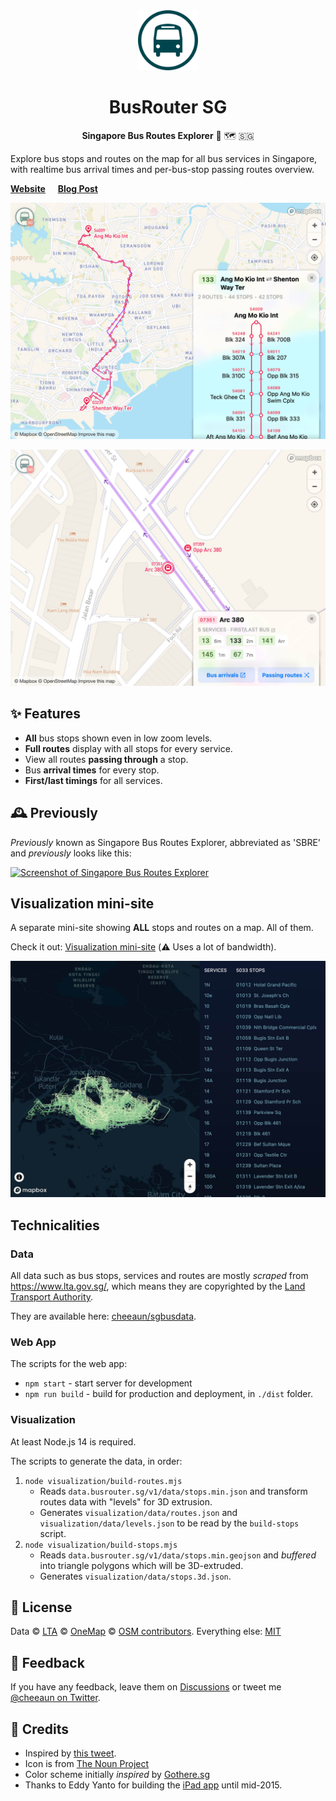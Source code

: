<div align="center">
  <img src="icons/icon.svg" width="96" alt="">

  # BusRouter SG

**Singapore Bus Routes Explorer** 🚌 🗺 🇸🇬
</div>

Explore bus stops and routes on the map for all bus services in Singapore, with realtime bus arrival times and per-bus-stop passing routes overview.

[**Website**](https://busrouter.sg/) &nbsp;&nbsp;&nbsp; [**Blog Post**](https://cheeaun.com/blog/2019/02/building-busrouter-sg/)

[![Screenshot of BusRouter SG](screenshots/screenshot-4.jpg)](https://busrouter.sg/)

[![Screenshot of BusRouter SG](screenshots/screenshot-5.jpg)](https://busrouter.sg/)

## ✨ Features

- **All** bus stops shown even in low zoom levels.
- **Full routes** display with all stops for every service.
- View all routes **passing through** a stop.
- Bus **arrival times** for every stop.
- **First/last timings** for all services.

## 🕰 Previously

_Previously_ known as Singapore Bus Routes Explorer, abbreviated as 'SBRE' and _previously_ looks like this:

[![Screenshot of Singapore Bus Routes Explorer](screenshots/screenshot-1.png)](https://busrouter.sg/)

## Visualization mini-site

A separate mini-site showing **ALL** stops and routes on a map. All of them.

Check it out: [Visualization mini-site](https://busrouter.sg/visualization/) (⚠️ Uses a lot of bandwidth).

![](screenshots/visualization/screenshot-1.jpg)

## Technicalities

### Data

All data such as bus stops, services and routes are mostly _scraped_ from <https://www.lta.gov.sg/>, which means they are copyrighted by the [Land Transport Authority](https://www.lta.gov.sg/content/ltagov/en/terms-of-use.html).

They are available here: [cheeaun/sgbusdata](https://github.com/cheeaun/sgbusdata).

### Web App

The scripts for the web app:

- `npm start` - start server for development
- `npm run build` - build for production and deployment, in `./dist` folder.

### Visualization

At least Node.js 14 is required.

The scripts to generate the data, in order:

1. `node visualization/build-routes.mjs`
   - Reads `data.busrouter.sg/v1/data/stops.min.json` and transform routes data with "levels" for 3D extrusion.
   - Generates `visualization/data/routes.json` and `visualization/data/levels.json` to be read by the `build-stops` script.
2. `node visualization/build-stops.mjs`
   - Reads `data.busrouter.sg/v1/data/stops.min.geojson` and _buffered_ into triangle polygons which will be 3D-extruded.
   - Generates `visualization/data/stops.3d.json`.

## 📜 License

Data © [LTA](http://www.mytransport.sg/content/mytransport/home/dataMall/termOfUse.html) © [OneMap](https://www.onemap.sg/legal/termsofuse.html) © [OSM contributors](https://www.openstreetmap.org/copyright). Everything else: [MIT](http://cheeaun.mit-license.org/)

## 🎤 Feedback

If you have any feedback, leave them on [Discussions](https://github.com/cheeaun/busrouter-sg/discussions) or tweet me [@cheeaun on Twitter](http://twitter.com/cheeaun).

## 🙇‍ Credits

- Inspired by [this tweet](https://twitter.com/mengwong/status/155511398653362177).
- Icon is from [The Noun Project](http://thenounproject.com/noun/bus/#icon-No97)
- Color scheme initially _inspired_ by [Gothere.sg](http://gothere.sg/)
- Thanks to Eddy Yanto for building the [iPad app](https://github.com/eddyyanto/SGBusRouter) until mid-2015.

